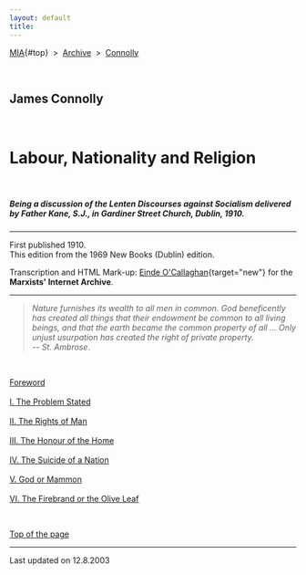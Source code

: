 ```yaml
---
layout: default
title: 
---
```

[MIA](../../../../index.htm){#top}  \> 
[Archive](../../../index.htm)  \>  [Connolly](../../index.htm)

 

## James Connolly

 

# Labour, Nationality and Religion

 

##### Being a discussion of the Lenten Discourses against Socialism delivered by Father Kane, S.J., in Gardiner Street Church, Dublin, 1910.

------------------------------------------------------------------------

First published 1910.\
This edition from the 1969 New Books (Dublin) edition.

Transcription and HTML Mark-up: [Einde
O'Callaghan](../../../../admin/volunteers/biographies/eocallaghan.htm){target="new"}
for the **Marxists' Internet Archive**.

------------------------------------------------------------------------

> *Nature furnishes its wealth to all men in common. God beneficently
> has created all things that their endowment be common to all living
> beings, and that the earth became the common property of all \... Only
> unjust usurpation has created the right of private property.\
> -- St. Ambrose*.

 

[Foreword](foreword.htm)\
\
[I. The Problem Stated](01.htm)\
\
[II. The Rights of Man](02.htm)\
\
[III. The Honour of the Home](03.htm)\
\
[IV. The Suicide of a Nation](04.htm)\
\
[V. God or Mammon](05.htm)\
\
[VI. The Firebrand or the Olive Leaf](06.htm)

 

[Top of the page](#top)

------------------------------------------------------------------------

Last updated on 12.8.2003

